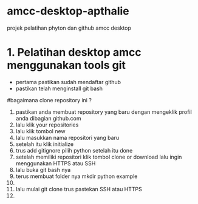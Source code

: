 # amcc-desktop-apthalie
projek pelatihan phyton dan github amcc desktop

# 1. Pelatihan desktop amcc menggunakan tools git 
- pertama pastikan sudah mendaftar github
- pastikan telah menginstall git bash

#bagaimana clone repository ini ? 
1. pastikan anda membuat repository yang baru dengan mengeklik profil anda
   dibagian github.com 
2. lalu klik your repositories
3. lalu klik tombol new
4. lalu masukkan nama repositori yang baru 
5. setelah itu klik initialize 
6. trus add gitignore pilih python 
setelah itu done
7. setelah memiliki repositori klik tombol clone or download lalu ingin menggunakan HTTPS atau SSH 
8. lalu buka git bash nya
9. terus membuat folder nya mkdir python example
10.  
11. lalu mulai git clone trus pastekan SSH atau HTTPS
12. 
